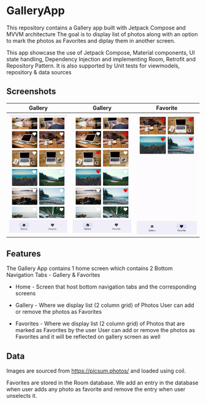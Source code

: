 # GalleryApp
This repository contains a Gallery app built with Jetpack Compose and MVVM architecture
The goal is to display list of photos along with an option to mark the photos as Favorites and diplay them in another screen.

This app showcase the use of Jetpack Compose, Material components, UI state handling, Dependency Injection and implementing Room, Retrofit and Repository Pattern.
It is also supported by Unit tests for viewmodels, repository & data sources


## Screenshots

| Gallery | Gallery | Favorite |
| --- | --- | --- |
|<img src="https://github.com/ajinkyakhandekar/GalleryApp/blob/master/ss1.jpg">| <img src="https://github.com/ajinkyakhandekar/GalleryApp/blob/master/ss2.jpg">| <img src="https://github.com/ajinkyakhandekar/GalleryApp/blob/master/ss3.jpg">|

## Features

The Gallery App contains 1 home screen which contains 2 Bottom Navigation Tabs - Gallery & Favorites

- Home - Screen that host bottom navigation tabs and the corresponding screens

- Gallery - Where we display list (2 column grid) of Photos
User can add or remove the photos as Favorites

- Favorites - Where we display list (2 column grid) of Photos that are marked as Favorites by the user
User can add or remove the photos as Favorites and it will be reflected on gallery screen as well


## Data
Images are sourced from https://picsum.photos/ and loaded using coil.

Favorites are stored in the Room database.
We add an entry in the database when user adds any photo as favorite and remove the entry when user unselects it.

